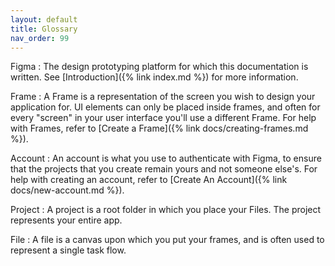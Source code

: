 ```yaml
---
layout: default
title: Glossary
nav_order: 99
---
```


Figma
: The design prototyping platform for which this documentation is written. 
  See [Introduction]({% link index.md %}) for more information.

Frame
: A Frame is a representation of the screen you wish to design your application for. 
  UI elements can only be placed inside frames, and often for every "screen" in your user interface you'll use a different Frame.
  For help with Frames, refer to [Create a Frame]({% link docs/creating-frames.md %}).

Account
: An account is what you use to authenticate with Figma, 
  to ensure that the projects that you create remain yours and not someone else's.
  For help with creating an account, refer to [Create An Account]({% link docs/new-account.md %}).
  
Project
: A project is a root folder in which you place your Files. The project represents your entire app.

File
: A file is a canvas upon which you put your frames, and is often used to represent a single task flow.
